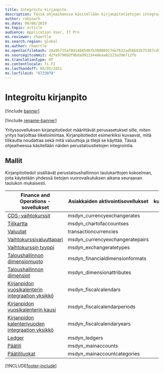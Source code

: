 ```yaml
---
title: Integroitu kirjanpito
description: Tässä ohjeaiheessa käsitellään kirjanpitotietojen integraatiota Finance and Operationsin ja muiden Dynamics 365 -sovellusten välillä Dataversen avulla.
author: robinarh
ms.date: 09/06/2019
ms.topic: article
audience: Application User, IT Pro
ms.reviewer: rhaertle
ms.search.region: global
ms.author: rhaertle
ms.openlocfilehash: 18a95725af8014845d6fb39806917de7632ad56b92b75387cd916de927127b38
ms.sourcegitcommit: 42fe9790ddf0bdad911544deaa82123a396712fb
ms.translationtype: HT
ms.contentlocale: fi-FI
ms.lasthandoff: 08/05/2021
ms.locfileid: "6723078"
---
```

# <a name="integrated-ledger"></a>Integroitu kirjanpito

[!include [banner](../../includes/banner.md)]

[!include [rename-banner](~/includes/cc-data-platform-banner.md)]

Yrityssovelluksen kirjanpitotiedot määrittävät perusasetukset sille, miten yritys harjoittaa liiketoimintaa. Kirjanpitotiedot esimerkiksi kuvaavat, mitä tilikautta noudattaa sekä mitä valuuttoja ja tilejä se käyttää. Tässä ohjeaiheessa käsitellään näiden perustaloustietojen integrointia.

## <a name="templates"></a>Mallit

Kirjanpitotiedot sisältävät perustaloushallinnon taulukarttojen kokoelman, joita käytetään yhdessä tietojen vuorovaikutuksen aikana seuraavan taulukon mukaisesti.

Finance and Operations -sovellukset | Asiakkaiden aktivointisovellukset     | kuvaus
---------------------------------|----------------------------------|------------
[CDS-vaihtokurssit](mapping-reference.md#123) | msdyn_currencyexchangerates |
[Tilikartta](mapping-reference.md#121) | msdyn_chartofaccountses |
[Valuutat](mapping-reference.md#218) | transactioncurrencies |
[Vaihtokurssivaluuttapari](mapping-reference.md#122) | msdyn_currencyexchangeratepairs |
[Vaihtokurssin tyyppi](mapping-reference.md#129) | msdyn_exchangeratetypes |
[Taloushallinnon dimensiomuoto](mapping-reference.md#130) | msdyn_financialdimensionformats |
[Taloushallinnon dimensiot](mapping-reference.md#128) | msdyn_dimensionattributes |
[Kirjanpidon vuosikalenterin integraation yksikkö](mapping-reference.md#132) | msdyn_fiscalcalendars |
[Kirjanpidon vuosikalenterin kausi](mapping-reference.md#131) | msdyn_fiscalcalendarperiods |
[Kirjanpidon kalenterivuoden integraation yksikkö](mapping-reference.md#133) | msdyn_fiscalcalendaryears |
[Ledger](mapping-reference.md#148) | msdyn_ledgers |
[Päätili](mapping-reference.md#152) | msdyn_mainaccounts |
[Päätililuokat](mapping-reference.md#151) | msdyn_mainaccountcategories |

[!INCLUDE[footer-include](../../../../includes/footer-banner.md)]
